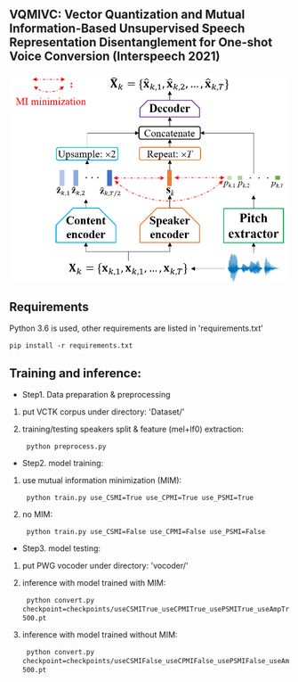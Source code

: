 ## VQMIVC: Vector Quantization and Mutual Information-Based Unsupervised Speech Representation Disentanglement for One-shot Voice Conversion (Interspeech 2021)
<img src='./diagram/architecture.png' width=500>

## Requirements
Python 3.6 is used, other requirements are listed in 'requirements.txt'

	pip install -r requirements.txt
	
## Training and inference:
*  Step1. Data preparation & preprocessing
1. put VCTK corpus under directory: 'Dataset/'
2. training/testing speakers split & feature (mel+lf0) extraction:

		python preprocess.py

*  Step2. model training:
1. use mutual information minimization (MIM):
	
		python train.py use_CSMI=True use_CPMI=True use_PSMI=True

3. no MIM:
		
		python train.py use_CSMI=False use_CPMI=False use_PSMI=False 

*  Step3. model testing:
1. put PWG vocoder under directory: 'vocoder/'
2. inference with model trained with MIM:
		
		python convert.py checkpoint=checkpoints/useCSMITrue_useCPMITrue_usePSMITrue_useAmpTrue/model.ckpt-500.pt
	
3. inference with model trained without MIM:

		python convert.py checkpoint=checkpoints/useCSMIFalse_useCPMIFalse_usePSMIFalse_useAmpTrue/model.ckpt-500.pt
